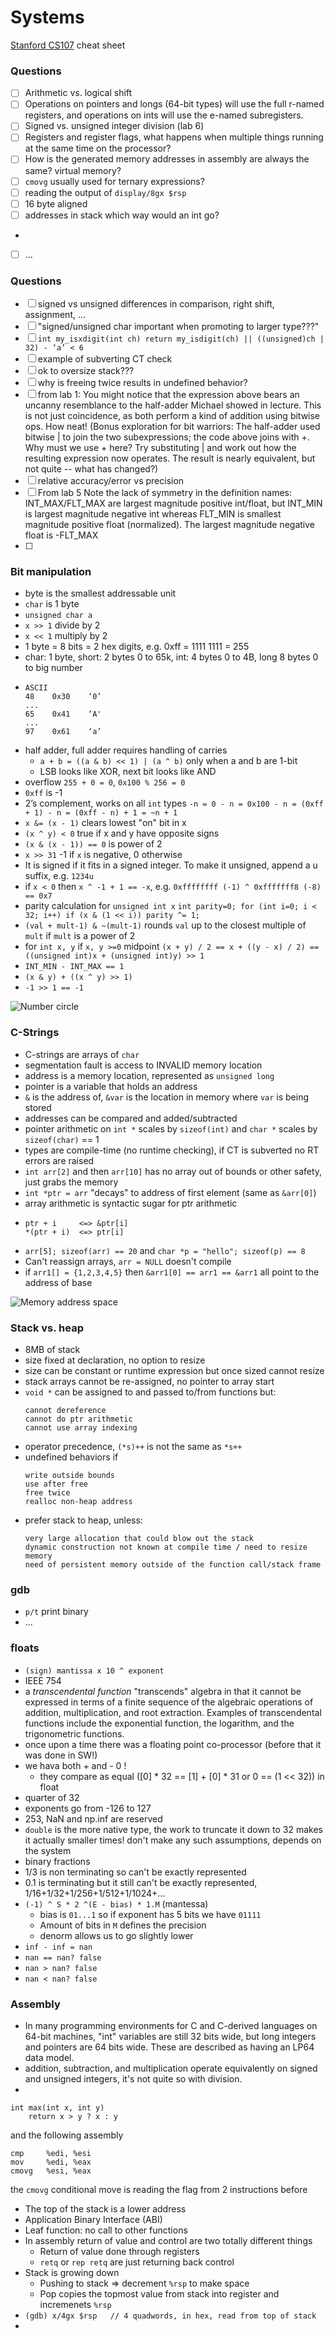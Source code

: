 # Systems
[Stanford CS107](http://cs107.stanford.edu/) cheat sheet

### Questions
- [ ] Arithmetic vs. logical shift
- [ ] Operations on pointers and longs (64-bit types) will use the full r-named registers, and operations on ints will use the e-named subregisters.
- [ ] Signed vs. unsigned integer division (lab 6)
- [ ] Registers and register flags, what happens when multiple things running at the same time on the processor?
- [ ] How is the generated memory addresses in assembly are always the same? virtual memory?
- [ ] `cmovg` usually used for ternary expressions?
- [ ] reading the output of `display/8gx $rsp`
- [ ] 16 byte aligned
- [ ] addresses in stack which way would an int go?
- 
- [ ] ...


### Questions
- [ ] signed vs unsigned differences in comparison, right shift, assignment, ...
- [ ] "signed/unsigned char important when promoting to larger type???"
- [ ] `int my_isxdigit(int ch) return my_isdigit(ch) || ((unsigned)ch | 32) - ‘a’ < 6`
- [ ] example of subverting CT check
- [ ] ok to oversize stack???
- [ ] why is freeing twice results in undefined behavior?
- [ ] from lab 1: You might notice that the expression above bears an uncanny resemblance to the half-adder Michael showed in lecture. This is not just coincidence, as both perform a kind of addition using bitwise ops. How neat! (Bonus exploration for bit warriors: The half-adder used bitwise | to join the two subexpressions; the code above joins with +. Why must we use + here? Try substituting | and work out how the resulting expression now operates. The result is nearly equivalent, but not quite -- what has changed?)
- [ ] relative accuracy/error vs precision
- [ ] From lab 5 Note the lack of symmetry in the definition names: INT_MAX/FLT_MAX are largest magnitude positive int/float, but INT_MIN is largest magnitude negative int whereas FLT_MIN is smallest magnitude positive float (normalized). The largest magnitude negative float is -FLT_MAX
- [ ] 

### Bit manipulation
- byte is the smallest addressable unit
- `char` is 1 byte
- `unsigned char a`
- `x >> 1` divide by 2
- `x << 1` multiply by 2
- 1 byte = 8 bits = 2 hex digits, e.g. 0xff = 1111 1111 = 255
- char: 1 byte, short: 2 bytes 0 to 65k, int: 4 bytes 0 to 4B, long 8 bytes 0 to big number
-
	```
	ASCII
	48    0x30    ‘0’
	...
	65    0x41    ‘A'
	...
	97    0x61    ‘a’
	```
- half adder, full adder requires handling of carries
	- `a + b = ((a & b) << 1) | (a ^ b)` only when a and b are 1-bit
	- LSB looks like XOR, next bit looks like AND
- overflow `255 + 0 = 0`, `0x100 % 256 = 0`
- `0xff` is -1
- 2’s complement, works on all `int` types  `-n = 0 - n = 0x100 - n = (0xff + 1) - n = (0xff - n) + 1 = ~n + 1`
- `x &= (x - 1)` clears lowest "on" bit in x
- `(x ^ y) < 0` true if x and y have opposite signs
- `(x & (x - 1)) == 0` is power of 2
- `x >> 31` -1 if `x` is negative, 0 otherwise
- It is signed if it fits in a signed integer. To make it unsigned, append a u suffix, e.g. `1234u`
- if `x < 0` then `x ^ -1 + 1 == -x`, e.g. `0xffffffff (-1) ^ 0xfffffff8 (-8) == 0x7`
- parity calculation for `unsigned int x` `int parity=0; for (int i=0; i < 32; i++) if (x & (1 << i)) parity ^= 1;`
- `(val + mult-1) & ~(mult-1)` rounds `val` up to the closest multiple of `mult` if `mult` is a power of 2
- for `int x, y` if `x, y >=0` midpoint `(x + y) / 2 == x + ((y - x) / 2) == ((unsigned int)x + (unsigned int)y) >> 1`
- `INT_MIN - INT_MAX == 1`
- `(x & y) + ((x ^ y) >> 1)`
- `-1 >> 1 == -1`

![Number circle](https://ilyasbek.files.wordpress.com/2011/06/num_clk-21.gif?w=438&zoom=2)

### C-Strings
- C-strings are arrays of `char`
- segmentation fault is access to INVALID memory location
- address is a memory location, represented as `unsigned long`
- pointer is a variable that holds an address
- `&` is the address of, `&var` is the location in memory where `var` is being stored
- addresses can be compared and added/subtracted
- pointer arithmetic on `int *` scales by `sizeof(int)` and `char *` scales by `sizeof(char)` == 1
- types are compile-time (no runtime checking), if CT is subverted no RT errors are raised
- `int arr[2]` and then `arr[10]` has no array out of bounds or other safety, just grabs the memory
- `int *ptr = arr` "decays" to address of first element (same as `&arr[0]`)
- array arithmetic is syntactic sugar for ptr arithmetic
- 
	```
	ptr + i 	<=> &ptr[i]
	*(ptr + i) 	<=> ptr[i]
	```
- `arr[5]; sizeof(arr) == 20` and `char *p = "hello"; sizeof(p) == 8`
- Can't reassign arrays, `arr = NULL` doesn't compile
- if `arr1[] = {1,2,3,4,5}` then `&arr1[0] == arr1 == &arr1` all point to the address of base

![Memory address space](https://i.stack.imgur.com/CvITh.png)

### Stack vs. heap
- 8MB of stack
- size fixed at declaration, no option to resize
- size can be constant or runtime expression but once sized cannot resize
- stack arrays cannot be re-assigned, no pointer to array start
- `void *` can be assigned to and passed to/from functions but:
	```
	cannot dereference
	cannot do ptr arithmetic
	cannot use array indexing
	```
- operator precedence, `(*s)++` is not the same as `*s++`
- undefined behaviors if
	```
	write outside bounds
	use after free
	free twice
	realloc non-heap address
	```
- prefer stack to heap, unless:
	```
	very large allocation that could blow out the stack
	dynamic construction not known at compile time / need to resize memory
	need of persistent memory outside of the function call/stack frame
	```

### gdb
- `p/t` print binary
- ...

### floats
- `(sign) mantissa x 10 ^ exponent`
- IEEE 754
- a *transcendental function* "transcends" algebra in that it cannot be expressed in terms of a finite sequence of the algebraic operations of addition, multiplication, and root extraction. Examples of transcendental functions include the exponential function, the logarithm, and the trigonometric functions.
- once upon a time there was a floating point co-processor (before that it was done in SW!)
- we hava both + and - 0 !
	- they compare as equal ([0] * 32 == [1] + [0] * 31 or 0 == (1 << 32)) in float
- quarter of 32
- exponents go from -126 to 127
- 253, NaN and np.inf are reserved
- `double` is the more native type, the work to truncate it down to 32 makes it actually smaller times! don't make any such assumptions, depends on the system
- binary fractions
- 1/3 is non terminating so can't be exactly represented
- 0.1 is terminating but it still can't be exactly represented, 1/16+1/32+1/256+1/512+1/1024+...
- `(-1) ^ S * 2 ^(E - bias) * 1.M` (mantessa)
	- bias is `01...1` so if exponent has 5 bits we have `01111`
	- Amount of bits in `M` defines the precision
	- denorm allows us to go slightly lower
- `inf - inf = nan`
- `nan == nan? false`
- `nan > nan? false`
- `nan < nan? false`

### Assembly
- In many programming environments for C and C-derived languages on 64-bit machines, "int" variables are still 32 bits wide, but long integers and pointers are 64 bits wide. These are described as having an LP64 data model.
- addition, subtraction, and multiplication operate equivalently on signed and unsigned integers, it's not quite so with division.
- 
```
int max(int x, int y)
    return x > y ? x : y
```
and the following assembly
```
cmp 	%edi, %esi
mov		%edi, %eax
cmovg	%esi, %eax
```
the `cmovg` conditional move is reading the flag from 2 instructions before
- The top of the stack is a lower address
- Application Binary Interface (ABI)
- Leaf function: no call to other functions
- In assembly return of value and control are two totally different things
	- Return of value done through registers
	- `retq` or `rep retq` are just returning back control
- Stack is growing down
	- Pushing to stack => decrement `%rsp` to make space
	- Pop copies the topmost value from stack into register and incremenets `%rsp`
- `(gdb) x/4gx $rsp   // 4 quadwords, in hex, read from top of stack`
- 


